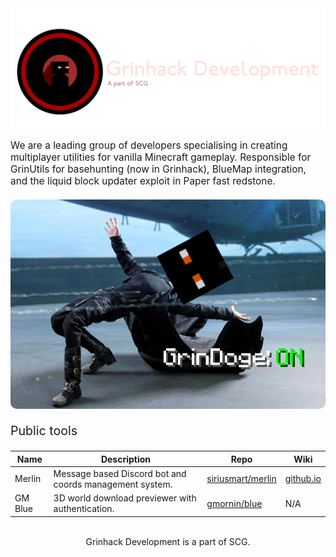 <style>
.abstract {
    font-size: 1.1em;
}

.head {
    font-size: 1.4em;
}
</style>

<center>
  <img src="./images/grinhackdev.png" style="margin-bottom: -10px;">
</center>

<p class="abstract" style="margin-bottom: 20px;">We are a leading group of developers specialising in creating multiplayer utilities for vanilla Minecraft gameplay. Responsible for GrinUtils for basehunting (now in Grinhack), BlueMap integration, and the liquid block updater exploit in Paper fast redstone.</p>

<center>
  <img src="./images/grindoge.png" style="border-radius: 10px">
</center>

<p class="head" style="margin-top: 20px;">Public tools</p>

|Name|Description|Repo|Wiki|
|---|---|---|---|
|Merlin|Message based Discord bot and coords management system.|[siriusmart/merlin](https://github.com/siriusmart/merlin)|[github.io](https://siriusmart.github.io/merlin)|
|GM Blue|3D world download previewer with authentication.|[gmornin/blue](https://github.com/gmornin/blue)|N/A|

<br/>

<center>
  Grinhack Development is a part of SCG.
</center>
